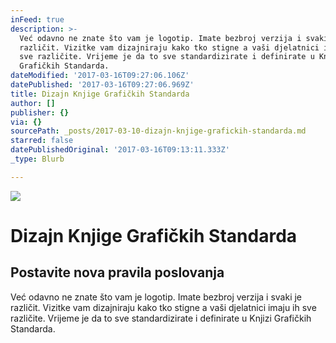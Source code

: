 ```yaml
---
inFeed: true
description: >-
  Već odavno ne znate što vam je logotip. Imate bezbroj verzija i svaki je
  različit. Vizitke vam dizajniraju kako tko stigne a vaši djelatnici imaju ih
  sve različite. Vrijeme je da to sve standardizirate i definirate u Knjizi
  Grafičkih Standarda. 
dateModified: '2017-03-16T09:27:06.106Z'
datePublished: '2017-03-16T09:27:06.969Z'
title: Dizajn Knjige Grafičkih Standarda
author: []
publisher: {}
via: {}
sourcePath: _posts/2017-03-10-dizajn-knjige-grafickih-standarda.md
starred: false
datePublishedOriginal: '2017-03-16T09:13:11.333Z'
_type: Blurb

---
```

![](https://the-grid-user-content.s3-us-west-2.amazonaws.com/c0a61eb1-fe0a-4207-bbd3-0a4a143c6ff4.jpg)

# Dizajn Knjige Grafičkih Standarda

## Postavite nova pravila poslovanja

Već odavno ne znate što vam je logotip. Imate bezbroj verzija i svaki je različit. Vizitke vam dizajniraju kako tko stigne a vaši djelatnici imaju ih sve različite. Vrijeme je da to sve standardizirate i definirate u Knjizi Grafičkih Standarda.
